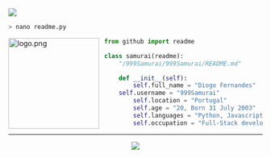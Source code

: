 <a href="https://www.linkedin.com/in/diogo-fernandes-0649a0168/">
  <img src="https://img.shields.io/badge/linkedin-%230077B5.svg?&style=for-the-badge&logo=linkedin&logoColor=white">
</a>

```zsh
> nano readme.py
```

<img align="left" src="https://avatars.githubusercontent.com/u/58195904" alt="logo.png" width="180" height="180" style="margin-right: 10px"  /> 

```py
from github import readme

class samurai(readme):
    "/999Samurai/999Samurai/README.md"

    def __init__(self):
        self.full_name = "Diogo Fernandes"
	self.username = "999Samurai"
        self.location = "Portugal"
        self.age = "20, Born 31 July 2003"
        self.languages = "Python, Javascript (Node.js, Angular && Vue), PHP"
        self.occupation = "Full-Stack developer && Software engineering student"
```


---
<p align="center"><img src="https://komarev.com/ghpvc/?username=999Samurai&style=flat-square" /></p>
